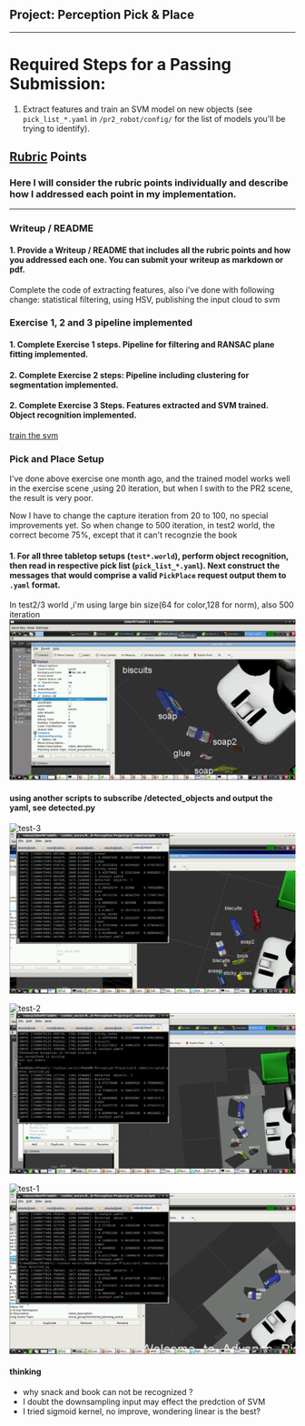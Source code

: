 ## Project: Perception Pick & Place

---


# Required Steps for a Passing Submission:
1. Extract features and train an SVM model on new objects (see `pick_list_*.yaml` in `/pr2_robot/config/` for the list of models you'll be trying to identify). 



## [Rubric](https://review.udacity.com/#!/rubrics/1067/view) Points
### Here I will consider the rubric points individually and describe how I addressed each point in my implementation.  

---
### Writeup / README

#### 1. Provide a Writeup / README that includes all the rubric points and how you addressed each one.  You can submit your writeup as markdown or pdf.  

Complete the code of  extracting features, also i've done with following change: statistical filtering, using HSV,  publishing the input cloud to svm

### Exercise 1, 2 and 3 pipeline implemented
#### 1. Complete Exercise 1 steps. Pipeline for filtering and RANSAC plane fitting implemented.

#### 2. Complete Exercise 2 steps: Pipeline including clustering for segmentation implemented.  

#### 2. Complete Exercise 3 Steps.  Features extracted and SVM trained.  Object recognition implemented.
 
[train the svm](./train-svm-sigmoid.png)



### Pick and Place Setup

I've done above exercise  one month ago, and the trained model works well in the exercise scene ,using 20 iteration, but when I swith to the PR2 scene, the result is very poor.

Now I have to change the capture iteration from 20 to 100, no special improvements yet.
So when change to 500 iteration, in test2 world, the correct become 75%, except that it can't recognzie the book


#### 1. For all three tabletop setups (`test*.world`), perform object recognition, then read in respective pick list (`pick_list_*.yaml`). Next construct the messages that would comprise a valid `PickPlace` request output them to `.yaml` format.

In test2/3 world ,i'm using large bin size(64 for color,128 for norm), also 500 iteration
![demo-2](./test2-a.png)


#### using another scripts to subscribe /detected_objects and  output the yaml, see detected.py

![test-3](./3-zoutput.yaml)
![test-3-screen](./test3-500-linear.png)

![test-2](./2-zoutput.yaml)
![test-2-screen](./t2-500-linear-32-64.png)

 
![test-1](./1-zoutput.yaml)
![test-1-screen](./t1.png)
 

#### thinking
* why snack and book can not be recognized ?
* I doubt the downsampling input may effect the predction of SVM
* I tried sigmoid kernel, no improve, wondering linear is the best?

